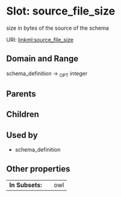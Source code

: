 
# Slot: source_file_size


size in bytes of the source of the schema

URI: [linkml:source_file_size](https://w3id.org/linkml/source_file_size)


## Domain and Range

schema_definition ->  <sub>OPT</sub>
 integer

## Parents


## Children


## Used by

 * schema_definition

## Other properties

|  |  |  |
| --- | --- | --- |
| **In Subsets:** | | owl |


